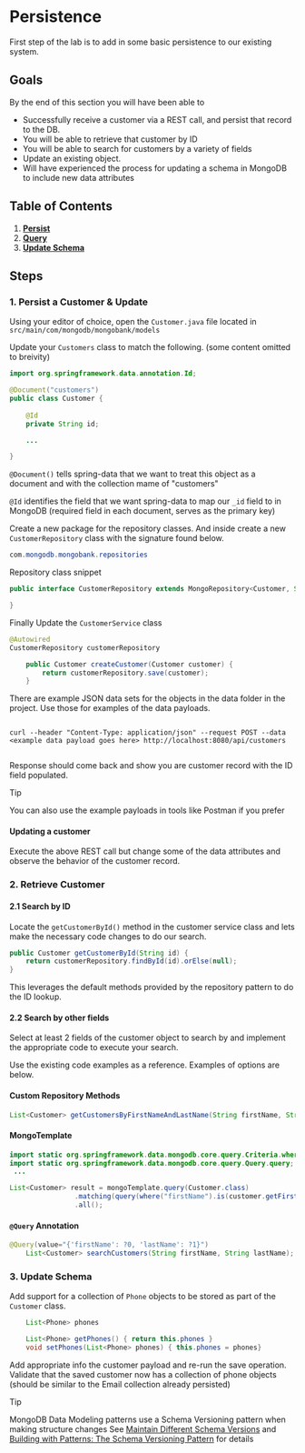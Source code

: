 # Persistence

First step of the lab is to add in some basic persistence to our existing system. 

## Goals
By the end of this section you will have been able to 

* Successfully receive a customer via a REST call, and persist that record to the DB. 
* You will be able to retrieve that customer by ID
* You will be able to search for customers by a variety of fields
* Update an existing object. 
* Will have experienced the process for updating a schema in MongoDB to include new data attributes


## Table of Contents

1. [**Persist** ](#1--persist-a-customer--update)
2. [**Query** ](#2-retrieve-customer)
3. [**Update Schema**](#3-update-schema)



## Steps


### 1.  Persist a Customer & Update

Using your editor of choice, open the `Customer.java` file located in `src/main/com/mongodb/mongobank/models`

Update your `Customers` class to match the following. (some content omitted to breivity)

```java
import org.springframework.data.annotation.Id;

@Document("customers")
public class Customer {
    
    @Id
    private String id;

    ...

}
```

`@Document()` tells spring-data that we want to treat this object as a document and with the collection mame of "customers"

`@Id` identifies the field that we want spring-data to map our `_id` field to in MongoDB (required field in each document, serves as the primary key)

Create a new package for the repository classes. And inside create a new `CustomerRepository` class with the signature found below. 

```java 
com.mongodb.mongobank.repositories
```

Repository class snippet
```java 
public interface CustomerRepository extends MongoRepository<Customer, String> {

}
```

Finally Update the `CustomerService` class

``` java
@Autowired
CustomerRepository customerRepository

    public Customer createCustomer(Customer customer) {
        return customerRepository.save(customer);
    }
```


There are example JSON data sets for the objects in the data folder in the project. Use those for examples of the data payloads. 

```shell

curl --header "Content-Type: application/json" --request POST --data <example data payload goes here> http://localhost:8080/api/customers
  
```

Response should come back and show you are customer record with the ID field populated. 

> [!TIP]
> You can also use the example payloads in tools like Postman if you prefer


#### Updating a customer

Execute the above REST call but change some of the data attributes and observe the behavior of the customer record. 




### 2. Retrieve Customer

#### 2.1  Search by ID

Locate the `getCustomerById()` method in the customer service class and lets make the necessary code changes to do our search. 


```java
public Customer getCustomerById(String id) {
    return customerRepository.findById(id).orElse(null);
} 
```

This leverages the default methods provided by the repository pattern to do the ID lookup. 

#### 2.2 Search by other fields

Select at least 2 fields of the customer object to search by and implement the appropriate code to execute your search. 

Use the existing code examples as a reference. Examples of options are below. 

#### Custom Repository Methods ####

```java
List<Customer> getCustomersByFirstNameAndLastName(String firstName, String lastName);
```

#### MongoTemplate ####
```java
import static org.springframework.data.mongodb.core.query.Criteria.where;
import static org.springframework.data.mongodb.core.query.Query.query;
 ...

List<Customer> result = mongoTemplate.query(Customer.class)
                .matching(query(where("firstName").is(customer.getFirstName()).and("lastName").is(customer.getLastName())))
                .all();
```

#### `@Query` Annotation ####

```java
@Query(value="{'firstName': ?0, 'lastName': ?1}")
    List<Customer> searchCustomers(String firstName, String lastName);
```

### 3. Update Schema

Add support for a collection of `Phone` objects to be stored as part of the `Customer` class. 


```java
    List<Phone> phones

    List<Phone> getPhones() { return this.phones }
    void setPhones(List<Phone> phones) { this.phones = phones}
```

Add appropriate info the customer payload and re-run the save operation. 
Validate that the saved customer now has a collection of phone objects  (should be similar to the Email collection already persisted)


> [!TIP]
> 
> MongoDB Data Modeling patterns use a Schema Versioning pattern when making structure changes
> See [Maintain Different Schema Versions](https://www.mongodb.com/docs/manual/data-modeling/design-patterns/data-versioning/schema-versioning/)
> and [Building with Patterns: The Schema Versioning Pattern](https://www.mongodb.com/blog/post/building-with-patterns-the-schema-versioning-pattern) for details
> 










